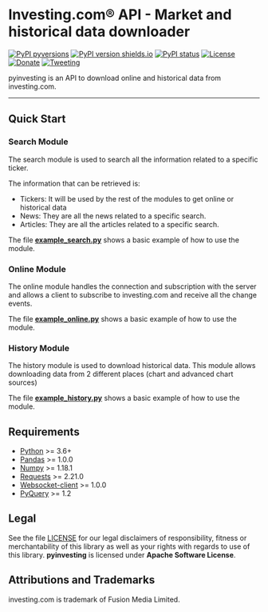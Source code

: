 
# Investing.com® API - Market and historical data downloader

[![PyPI pyversions](https://img.shields.io/badge/python-3.6+-blue.svg?style=flat
)](https://pypi.org/project/pyinvesting) [![PyPI version shields.io](https://img.shields.io/pypi/v/pyinvesting.svg?maxAge=60)](https://pypi.org/project/pyinvesting) [![PyPI status](https://img.shields.io/pypi/status/pyinvesting.svg?maxAge=60)](https://pypi.org/project/pyinvesting) [![License](https://img.shields.io/badge/License-Apache%202.0-blue.svg)](https://opensource.org/licenses/Apache-2.0)  [![Donate](https://img.shields.io/badge/Donate-PayPal-green.svg)](https://paypal.me/ddegese) [![Tweeting](https://img.shields.io/twitter/follow/diegodegese.svg?style=social&label=Follow&maxAge=60)](https://twitter.com/diegodegese)

pyinvesting is an API to download online and historical data from investing.com.

-----
## Quick Start

### Search Module

The search module is used to search all the information related to a specific ticker.

The information that can be retrieved is:
- Tickers: It will be used by the rest of the modules to get online or historical data
- News: They are all the news related to a specific search.
- Articles: They are all the articles related to a specific search.

The file **[example_search.py](https://github.com/crapher/pyinvesting/blob/master/examples/example_search.py)** shows a basic example of how to use the module.

### Online Module

The online module handles the connection and subscription with the server and allows a client to subscribe to investing.com and receive all the change events.

The file **[example_online.py](https://github.com/crapher/pyinvesting/blob/master/examples/example_online.py)** shows a basic example of how to use the module.

### History Module

The history module is used to download historical data.
This module allows downloading data from 2 different places (chart and advanced chart sources)

The file **[example_history.py](https://github.com/crapher/pyinvesting/blob/master/examples/example_history.py)** shows a basic example of how to use the module.

## Requirements

* [Python](https://www.python.org) >= 3.6+
* [Pandas](https://github.com/pydata/pandas) >= 1.0.0
* [Numpy](http://www.numpy.org) >= 1.18.1
* [Requests](http://docs.python-requests.org/en/master) >= 2.21.0
* [Websocket-client](https://github.com/websocket-client/websocket-client) >= 1.0.0
* [PyQuery](https://pythonhosted.org/pyquery) >= 1.2

## Legal

See the file [LICENSE](https://github.com/crapher/pyinvesting/blob/master/LICENSE) for our legal disclaimers of responsibility, fitness or merchantability of this library as well as your rights with regards to use of this library.  **pyinvesting** is licensed under **Apache Software License**.

## Attributions and Trademarks

investing.com is trademark of Fusion Media Limited.